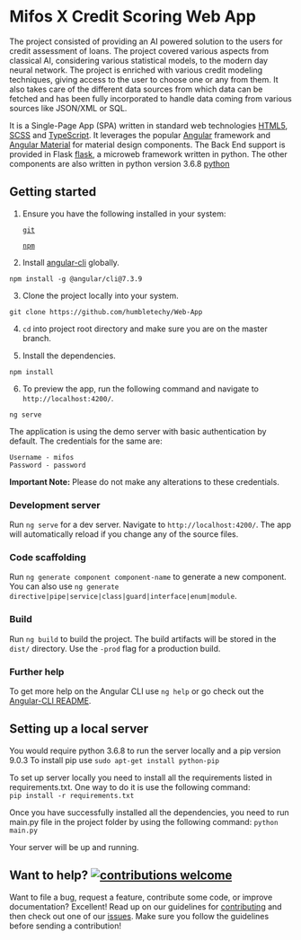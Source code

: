 # Mifos X Credit Scoring Web App

The project consisted of providing an AI powered solution to the users for credit assessment of loans. The project covered various aspects from classical AI, considering various statistical models, to the modern day neural network. The project is enriched with various credit modeling techniques, giving access to the user to choose one or any from them. It also takes care of the different data sources from which data can be fetched and has been fully incorporated to handle data coming from various sources like JSON/XML or SQL.

It is a Single-Page App (SPA) written in standard web technologies [HTML5](http://whatwg.org/html), [SCSS](http://sass-lang.com) and [TypeScript](http://www.typescriptlang.org). It leverages the popular [Angular](https://angular.io/) framework and [Angular Material](https://material.angular.io/) for material design components. The Back End support is provided in Flask [flask](https://flask.palletsprojects.com/en/1.1.x/), a microweb framework written in python. The other components are also written in python version 3.6.8 [python](https://www.python.org/)

## Getting started

1. Ensure you have the following installed in your system:

    [`git`](https://git-scm.com/downloads)

    [`npm`](https://nodejs.org/en/download/)

2. Install [angular-cli](https://github.com/angular/angular-cli) globally.
```
npm install -g @angular/cli@7.3.9
```

3. Clone the project locally into your system.
```
git clone https://github.com/humbletechy/Web-App
```

4. `cd` into project root directory and make sure you are on the master branch.

5. Install the dependencies.
```
npm install
```

6. To preview the app, run the following command and navigate to `http://localhost:4200/`.
```
ng serve
```

The application is using the demo server with basic authentication by default. The credentials for the same are:
 
    Username - mifos
    Password - password

**Important Note:** Please do not make any alterations to these credentials.


### Development server

Run `ng serve` for a dev server. Navigate to `http://localhost:4200/`. The app will automatically reload if you change any of the source files.

### Code scaffolding

Run `ng generate component component-name` to generate a new component. You can also use
`ng generate directive|pipe|service|class|guard|interface|enum|module`.

### Build

Run `ng build` to build the project. The build artifacts will be stored in the `dist/` directory. Use the `-prod` flag for a production build.

### Further help

To get more help on the Angular CLI use `ng help` or go check out the
[Angular-CLI README](https://github.com/angular/angular-cli).


## Setting up a local server

You would require python 3.6.8 to run the server locally and a pip version 9.0.3
To install pip use 
`sudo apt-get install python-pip`

To set up server locally you need to install all the requirements listed in requirements.txt. One way to do it is use the following command:  
`pip install -r requirements.txt`

Once you have successfully installed all the dependencies, you need to run main.py file in the project folder by using the following command:
`python main.py`

Your server will be up and running.

## Want to help? [![contributions welcome](https://img.shields.io/badge/contributions-welcome-brightgreen.svg?style=flat)](https://github.com/openMF/web-app/issues)

Want to file a bug, request a feature, contribute some code, or improve documentation? Excellent! Read up on our guidelines for [contributing](.github/CONTRIBUTING.md) and then check out one of our [issues](https://github.com/openMF/web-app/issues). Make sure you follow the guidelines before sending a contribution!
